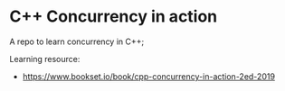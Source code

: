 # **C++ Concurrency in action**

A repo to learn concurrency in C++;

Learning resource:

- https://www.bookset.io/book/cpp-concurrency-in-action-2ed-2019

